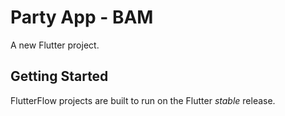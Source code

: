 # Party App - BAM

A new Flutter project.

## Getting Started

FlutterFlow projects are built to run on the Flutter _stable_ release.
